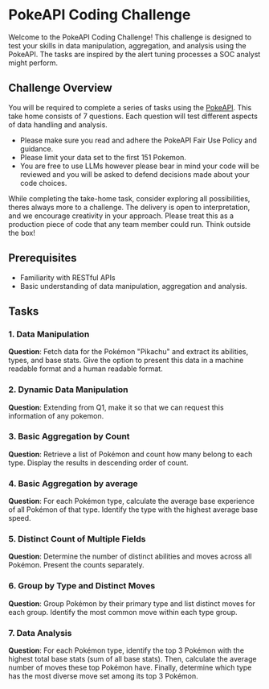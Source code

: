 # PokeAPI Coding Challenge

Welcome to the PokeAPI Coding Challenge! This challenge is designed to test your skills in data manipulation, aggregation, and analysis using the PokeAPI. The tasks are inspired by the alert tuning processes a SOC analyst might perform.

## Challenge Overview

You will be required to complete a series of tasks using the [PokeAPI](https://pokeapi.co/). This take home consists of 7 questions. Each question will test different aspects of data handling and analysis.

- Please make sure you read and adhere the PokeAPI Fair Use Policy and guidance. 
- Please limit your data set to the first 151 Pokemon. 
- You are free to use LLMs however please bear in mind your code will be reviewed and you will be asked to defend decisions made about your code choices. 

While completing the take-home task, consider exploring all possibilities, theres always more to a challenge. The delivery is open to interpretation, and we encourage creativity in your approach. Please treat this as a production piece of code that any team member could run. Think outside the box!

## Prerequisites

- Familiarity with RESTful APIs
- Basic understanding of data manipulation, aggregation and analysis.

## Tasks

### 1. Data Manipulation

**Question**: Fetch data for the Pokémon "Pikachu" and extract its abilities, types, and base stats. Give the option to present this data in a machine readable format and a human readable format.

### 2. Dynamic Data Manipulation

**Question**: Extending from Q1, make it so that we can request this information of any pokemon.

### 3. Basic Aggregation by Count

**Question**: Retrieve a list of Pokémon and count how many belong to each type. Display the results in descending order of count.

### 4. Basic Aggregation by average

**Question**: For each Pokémon type, calculate the average base experience of all Pokémon of that type. Identify the type with the highest average base speed.

### 5. Distinct Count of Multiple Fields

**Question**: Determine the number of distinct abilities and moves across all Pokémon. Present the counts separately.

### 6. Group by Type and Distinct Moves

**Question**: Group Pokémon by their primary type and list distinct moves for each group. Identify the most common move within each type group.

### 7. Data Analysis

**Question**: For each Pokémon type, identify the top 3 Pokémon with the highest total base stats (sum of all base stats). Then, calculate the average number of moves these top Pokémon have. Finally, determine which type has the most diverse move set among its top 3 Pokémon.
   						   	 		    	       	   		 	 	 		   	 	 	 	   	  		  			              		 			  		 		  	 	 		   		 			  	  		  	 	 			 	          		  	 		  	 		 	 	  						  		  	 	 		 	  	 			   	 	    	  	 	   	 		 	 	  	 				  		 	  	 	 		 	 	   			  	    	  	  	 	  		   	  	  	 	  	  	  	 		 	 	 	  	 		  	    	  				 	  	 		 	  	 				  		 	  	 	 		 	  			  	 	 	 	 	  	   		  	 				  	  	 	  		  		  				  	 	    	 	   	 	  	    	  			   	 		  	 	 	  				  	 	      	         		   	 	   	 		 	  	  		   	 			  	 	                           
